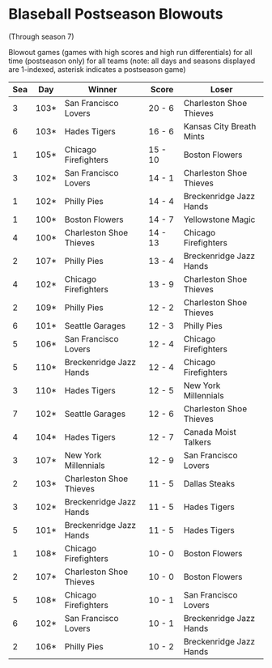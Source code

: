 # Blaseball Postseason Blowouts
(Through season 7)



Blowout games (games with high scores and high run differentials) for all time (postseason only) for all teams (note: all days and seasons displayed are 1-indexed, asterisk indicates a postseason game)


| Sea | Day | Winner | Score | Loser | 
| ------ |------ |------ |------ |------ |
| 3 | 103* | San Francisco Lovers | 20 - 6 | Charleston Shoe Thieves | 
| 6 | 103* | Hades Tigers | 16 - 6 | Kansas City Breath Mints | 
| 1 | 105* | Chicago Firefighters | 15 - 10 | Boston Flowers | 
| 3 | 102* | San Francisco Lovers | 14 - 1 | Charleston Shoe Thieves | 
| 1 | 102* | Philly Pies | 14 - 4 | Breckenridge Jazz Hands | 
| 1 | 100* | Boston Flowers | 14 - 7 | Yellowstone Magic | 
| 4 | 100* | Charleston Shoe Thieves | 14 - 13 | Chicago Firefighters | 
| 2 | 107* | Philly Pies | 13 - 4 | Breckenridge Jazz Hands | 
| 4 | 102* | Chicago Firefighters | 13 - 9 | Charleston Shoe Thieves | 
| 2 | 109* | Philly Pies | 12 - 2 | Charleston Shoe Thieves | 
| 6 | 101* | Seattle Garages | 12 - 3 | Philly Pies | 
| 5 | 106* | San Francisco Lovers | 12 - 4 | Chicago Firefighters | 
| 5 | 110* | Breckenridge Jazz Hands | 12 - 4 | Chicago Firefighters | 
| 3 | 110* | Hades Tigers | 12 - 5 | New York Millennials | 
| 7 | 102* | Seattle Garages | 12 - 6 | Charleston Shoe Thieves | 
| 4 | 104* | Hades Tigers | 12 - 7 | Canada Moist Talkers | 
| 3 | 107* | New York Millennials | 12 - 9 | San Francisco Lovers | 
| 2 | 103* | Charleston Shoe Thieves | 11 - 5 | Dallas Steaks | 
| 3 | 102* | Breckenridge Jazz Hands | 11 - 5 | Hades Tigers | 
| 5 | 101* | Breckenridge Jazz Hands | 11 - 5 | Hades Tigers | 
| 1 | 108* | Chicago Firefighters | 10 - 0 | Boston Flowers | 
| 2 | 107* | Charleston Shoe Thieves | 10 - 0 | Boston Flowers | 
| 5 | 108* | Chicago Firefighters | 10 - 1 | San Francisco Lovers | 
| 6 | 102* | San Francisco Lovers | 10 - 1 | Breckenridge Jazz Hands | 
| 2 | 106* | Philly Pies | 10 - 2 | Breckenridge Jazz Hands | 


